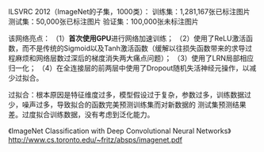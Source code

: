 ILSVRC 2012（ImageNet的子集，1000类）：
训练集：1,281,167张已标注图片
测试集：50,000张已标注图片
验证集：100,000张未标注图片

该网络亮点：
（1）**首次使用GPU**进行网络加速训练；
（2）使用了ReLU激活函数，而不是传统的Sigmoid以及Tanh激活函数（缓解以往损失函数带来的求导过程麻烦和网络层数过深后的梯度消失两大痛点问题）；
（3）使用了LRN局部相应归一化；
（4）在全连接层的前两层中使用了Dropout随机失活神经元操作，以减少过拟合。

过拟合：根本原因是特征维度过多，模型假设过于复杂，参数过多，训练数据过少，噪声过多，导致拟合的函数完美预测训练集而对新数据的
测试集预测结果差。过度拟合训练数据，没有考虑到泛化能力。

《ImageNet Classification with Deep Convolutional Neural Networks》
http://www.cs.toronto.edu/~fritz/absps/imagenet.pdf